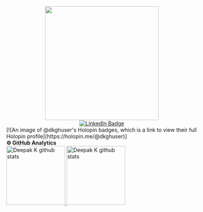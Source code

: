 <div id="header" align="center">
  <img src="https://i.giphy.com/media/v1.Y2lkPTc5MGI3NjExcTRpd2dtbDlpb3IyY3EzbjV5bDVudmp5aml6M2NiMmJncXlxNHhmMSZlcD12MV9pbnRlcm5hbF9naWZfYnlfaWQmY3Q9Zw/doXBzUFJRxpaUbuaqz/giphy.gif" width="300"/>
<div id="badges">
  <a href="linkedin.com/in/deepakk46sd">
    <img src="https://img.shields.io/badge/LinkedIn-blue?style=for-the-badge&logo=linkedin&logoColor=white" alt="LinkedIn Badge"/>
  </a>
</div>
<img src="https://komarev.com/ghpvc/?username=Dkghuser&style=flat-square&color=blue" alt=""/>
</div>
[![An image of @dkghuser's Holopin badges, which is a link to view their full Holopin profile](https://holopin.me/@dkghuser)]

<!--- 2nd Section on GitHub Analytics -->


  <summary><b>⚙️ GitHub Analytics</b></summary>
<a href="https://github.com/Dkghuser">
   <img height="155em" src="http://github-profile-summary-cards.vercel.app/api/cards/profile-details?username=Dkghuser=ocean_dark" alt="Deepak K github stats" />
    <img height="155em" src="https://raw.githubusercontent.com/Dkghuser/github-card-template/master/profile-summary-card-output/github_dark/3-stats.svg" alt="Deepak K github stats" />
<br>

